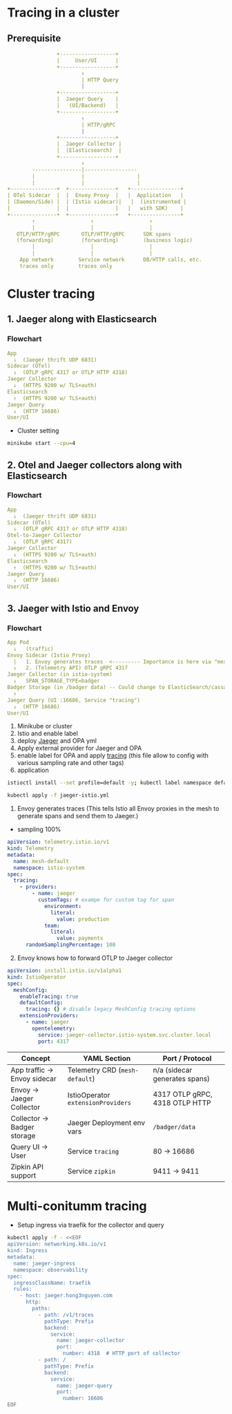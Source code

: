 # Tracing in a cluster 

## Prerequisite

```yaml
                +------------------+
                |     User/UI      |
                +------------------+
                        ↑
                        | HTTP Query
                        |
                +------------------+
                |  Jaeger Query    |
                |   (UI/Backend)   |
                +------------------+
                        ↑
                        | HTTP/gRPC
                        |
                +------------------+
                |  Jaeger Collector |
                |  (Elasticsearch)  |
                +------------------+
                        ↑
        ----------------|-----------------
        |               |                 |
        |               |                 |
+---------------+  +---------------+   +----------------+
| OTel Sidecar  |  |  Envoy Proxy  |   |  Application   |
| (Daemon/Side) |  | (Istio sidecar)|   |  (instrumented |
|               |  |               |   |   with SDK)    |
+---------------+  +---------------+   +----------------+
        ↑                  ↑                  ↑
        |                  |                  |
   OTLP/HTTP/gRPC       OTLP/HTTP/gRPC      SDK spans
   (forwarding)         (forwarding)        (business logic)
        |                  |                  |
        |                  |                  |
    App network        Service network      DB/HTTP calls, etc.
    traces only        traces only


```
# Cluster tracing
## 1. Jaeger along with Elasticsearch
### Flowchart
```yaml
App
  ↓  (Jaeger thrift UDP 6831)
Sidecar (OTel)
  ↓  (OTLP gRPC 4317 or OTLP HTTP 4318)
Jaeger Collector
  ↓  (HTTPS 9200 w/ TLS+auth)
Elasticsearch
  ↑  (HTTPS 9200 w/ TLS+auth)
Jaeger Query
  ↓  (HTTP 16686)
User/UI
```
- Cluster setting
```bash
minikube start --cpu=4
```

## 2. Otel and Jaeger collectors along with Elasticsearch
### Flowchart
```yaml
App
  ↓  (Jaeger thrift UDP 6831)
Sidecar (OTel)
  ↓  (OTLP gRPC 4317 or OTLP HTTP 4318)
Otel-to-Jaeger Collector
  ↓  (OTLP gRPC 4317)
Jaeger Collector
  ↓  (HTTPS 9200 w/ TLS+auth)
Elasticsearch
  ↑  (HTTPS 9200 w/ TLS+auth)
Jaeger Query
  ↓  (HTTP 16686)
User/UI
```

## 3. Jaeger with Istio and Envoy
### Flowchart
```yaml
App Pod
  ↓   (traffic)
Envoy Sidecar (Istio Proxy) 
  |   1. Envoy generates traces  <--------- Importance is here via "mesh-default"
  ↓   2. (Telemetry API) OTLP gRPC 4317
Jaeger Collector (in istio-system)
  ↓   SPAN_STORAGE_TYPE=badger
Badger Storage (in /badger data) -- Could change to ElasticSearch/cassandra/clickhouse
  ↑
Jaeger Query (UI :16686, Service "tracing")
  ↓  (HTTP 16686)
User/UI

```
1. Minikube or cluster
2. Istio and enable label
3. deploy [Jaeger](https://istio.io/latest/docs/tasks/observability/distributed-tracing/jaeger/) and OPA yml
4. Apply external provider for Jaeger and OPA
5. enable label for OPA and apply [tracing](https://istio.io/latest/docs/tasks/observability/telemetry/) (this file allow to config with various sampling rate and other tags)
6. application

```bash
istioctl install --set profile=default -y; kubectl label namespace default istio-injection=enabled

kubectl apply -f jaeger-istio.yml
```

1. Envoy generates traces (This tells Istio all Envoy proxies in the mesh to generate spans and send them to Jaeger.)
  - sampling 100%
```yaml
apiVersion: telemetry.istio.io/v1
kind: Telemetry
metadata:
  name: mesh-default
  namespace: istio-system
spec:
  tracing:
    - providers:
        - name: jaeger
          customTags: # exampe for custom tag for span
            environment:
              literal:
                value: production
            team:
              literal:
                value: payments
      randomSamplingPercentage: 100

```
2. Envoy knows how to forward OTLP to Jaeger collector
```yaml
apiVersion: install.istio.io/v1alpha1
kind: IstioOperator
spec:
  meshConfig:
    enableTracing: true
    defaultConfig:
      tracing: {} # disable legacy MeshConfig tracing options
    extensionProviders:
      - name: jaeger
        opentelemetry:
          service: jaeger-collector.istio-system.svc.cluster.local
          port: 4317
```
| Concept                     | YAML Section                       | Port / Protocol                |
| --------------------------- | ---------------------------------- | ------------------------------ |
| App traffic → Envoy sidecar | Telemetry CRD (`mesh-default`)     | n/a (sidecar generates spans)  |
| Envoy → Jaeger Collector    | IstioOperator `extensionProviders` | 4317 OTLP gRPC, 4318 OTLP HTTP |
| Collector → Badger storage  | Jaeger Deployment env vars         | `/badger/data`                 |
| Query UI → User             | Service `tracing`                  | 80 → 16686                     |
| Zipkin API support          | Service `zipkin`                   | 9411 → 9411                    |

# Multi-conitumm tracing
- Setup ingress via traefik for the collector and query
```bash
kubectl apply -f - <<EOF
apiVersion: networking.k8s.io/v1
kind: Ingress
metadata:
  name: jaeger-ingress
  namespace: observability
spec:
  ingressClassName: traefik
  rules:
    - host: jaeger.hong3nguyen.com
      http:
        paths:
          - path: /v1/traces
            pathType: Prefix
            backend:
              service:
                name: jaeger-collector
                port:
                  number: 4318  # HTTP port of collector
          - path: /
            pathType: Prefix
            backend:
              service:
                name: jaeger-query
                port:
                  number: 16686
EOF
```




